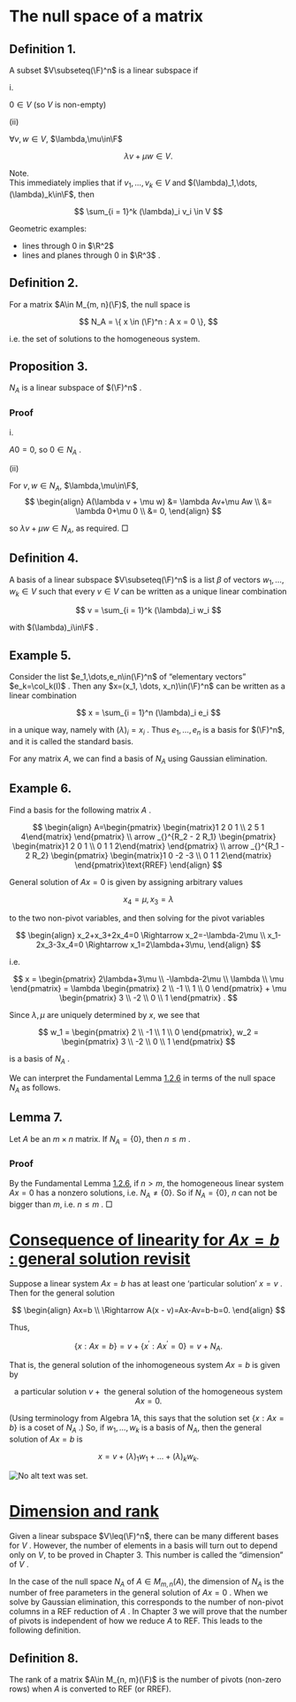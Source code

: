 
# The null space of a matrix

## Definition 1.  
A subset $V\subseteq(\F)^n$ is a linear subspace if

i.

$0\in V$ (so $V$ is non-empty)

(ii)

$\forall v,w\in V$, $\lambda,\mu\in\F$

$$
\lambda v + \mu w \in V .
$$

Note.  
This immediately implies that if $v_1,\dots,v_k\in V$ and $(\lambda)_1,\dots,(\lambda)_k\in\F$, then

$$
\sum_{i = 1}^k (\lambda)_i v_i \in V
$$

Geometric examples:

*   lines through $0$ in $\R^2$
*   lines and planes through $0$ in $\R^3$ .

## Definition 2.  
For a matrix $A\in M_{m, n}(\F)$, the null space is

$$
N_A = \{ x \in (\F)^n : A x = 0 \},
$$

i.e. the set of solutions to the homogeneous system.

## Proposition 3.  
$N_A$ is a linear subspace of $(\F)^n$ .

### Proof

i.

$A0=0$, so $0\in N_A$ .

(ii)

For $v,w\in N_A$, $\lambda,\mu\in\F$, 
$$
\begin{align}
A(\lambda v + \mu w) &= \lambda Av+\mu Aw  \\ &= \lambda 0+\mu 0  \\ &= 0, 
\end{align}
$$

so $\lambda v+\mu w\in N_A$, as required. □

## Definition 4.  
A basis of a linear subspace $V\subseteq(\F)^n$ is a list $\beta$ of vectors $w_1,\dots,w_k\in V$ such that every $v\in V$ can be written as a unique linear combination

$$
v = \sum_{i = 1}^k (\lambda)_i w_i
$$

with $(\lambda)_i\in\F$ .

## Example 5.  
Consider the list $e_1,\dots,e_n\in(\F)^n$ of “elementary vectors” $e_k=\col_k(I)$ . Then any $x=(x_1, \dots, x_n)\in(\F)^n$ can be written as a linear combination

$$
x = \sum_{i = 1}^n (\lambda)_i e_i
$$

in a unique way, namely with $(\lambda)_i=x_i$ . Thus $e_1,\dots,e_n$ is a basis for $(\F)^n$, and it is called the standard basis.

For any matrix $A$, we can find a basis of $N_A$ using Gaussian elimination.

## Example 6.  
Find a basis for the following matrix $A$ .

$$
\begin{align}
 A=\begin{pmatrix} \begin{matrix}1 2 0 1 \\ 2 5 1 4\end{matrix} \end{pmatrix}  \\ arrow _{}^{R_2 - 2 R_1} \begin{pmatrix} \begin{matrix}1 2 0 1 \\ 0 1 1 2\end{matrix} \end{pmatrix}  \\ arrow _{}^{R_1 - 2 R_2} \begin{pmatrix} \begin{matrix}1 0 -2 -3 \\ 0 1 1 2\end{matrix} \end{pmatrix}\text{RREF} 
\end{align}
$$

General solution of $Ax=0$ is given by assigning arbitrary values

$$
x_4 = \mu, x_3 = \lambda
$$

to the two non-pivot variables, and then solving for the pivot variables

$$
\begin{align}
x_2+x_3+2x_4=0 \Rightarrow x_2=-\lambda-2\mu  \\ x_1-2x_3-3x_4=0 \Rightarrow x_1=2\lambda+3\mu, 
\end{align}
$$

i.e.

$$
x = \begin{pmatrix} 2\lambda+3\mu \\ -\lambda-2\mu \\ \lambda \\ \mu \end{pmatrix} = \lambda \begin{pmatrix} 2 \\ -1 \\ 1 \\ 0 \end{pmatrix} + \mu \begin{pmatrix} 3 \\ -2 \\ 0 \\ 1 \end{pmatrix} .
$$

Since $\lambda,\mu$ are uniquely determined by $x$, we see that

$$
w_1 = \begin{pmatrix} 2 \\ -1 \\ 1 \\ 0 \end{pmatrix}, w_2 = \begin{pmatrix} 3 \\ -2 \\ 0 \\ 1 \end{pmatrix}
$$

is a basis of $N_A$ .

We can interpret the Fundamental Lemma [1.2.6](MA10210se2.html#x5-6001r6) in terms of the null space $N_A$ as follows.

## Lemma 7.  
Let $A$ be an $m\times n$ matrix. If $N_A=\{ 0 \}$, then $n\leq m$ .

### Proof

By the Fundamental Lemma [1.2.6](MA10210se2.html#x5-6001r6), if $n>m$, the homogeneous linear system $Ax=0$ has a nonzero solutions, i.e. $N_A\neq\{ 0 \}$. So if $N_A=\{ 0 \}$, $n$ can not be bigger than $m$, i.e. $n\leq m$ . □

# [Consequence of linearity for $Ax=b$ : general solution revisit](MA10210li1.html#QQ2-7-11)

Suppose a linear system $Ax=b$ has at least one ‘particular solution’ $x=v$ . Then for the general solution

$$
\begin{align}
 Ax=b  \\ \Rightarrow A(x - v)=Ax-Av=b-b=0. 
\end{align}
$$

Thus,

$$
\{x : A x = b\} = v + \{x^{′} : A x^{′} = 0\} = v + N_A .
$$

That is, the general solution of the inhomogeneous system $Ax=b$ is given by

$$
\text{a particular solution } v + \text{ the general solution of the homogeneous system } A x = 0 .
$$

(Using terminology from Algebra 1A, this says that the solution set $\{x : A x = b\}$ is a coset of $N_A$ .) So, if $w_1,\dots,w_k$ is a basis of $N_A$, then the general solution of $Ax=b$ is

$$
x = v + (\lambda)_1 w_1 + \dots  + (\lambda)_k w_k .
$$

![No alt text was set.](fig01d.svg)

# [Dimension and rank](MA10210li1.html#QQ2-7-12)

Given a linear subspace $V\leq(\F)^n$, there can be many different bases for $V$ . However, the number of elements in a basis will turn out to depend only on $V$, to be proved in Chapter 3. This number is called the “dimension” of $V$ .

In the case of the null space $N_A$ of $A\in M_{m, n}(A)$, the dimension of $N_A$ is the number of free parameters in the general solution of $Ax=0$ . When we solve by Gaussian elimination, this corresponds to the number of non-pivot columns in a REF reduction of $A$ . In Chapter 3 we will prove that the number of pivots is independent of how we reduce $A$ to REF. This leads to the following definition.

## Definition 8.  
The rank of a matrix $A\in M_{n, m}(\F)$ is the number of pivots (non-zero rows) when $A$ is converted to REF (or RREF).

